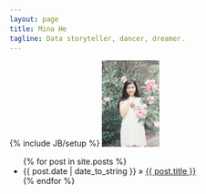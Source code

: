 ```yaml
---
layout: page
title: Mina He
tagline: Data storyteller, dancer, dreamer.
---
```

{% include JB/setup %}
<img src="/img/photo.jpg" width="20%" height="20%"> 


<ul class="posts">
  {% for post in site.posts %}
    <li><span>{{ post.date | date_to_string }}</span> &raquo; <a href="{{ BASE_PATH }}{{ post.url }}">{{ post.title }}</a></li>
  {% endfor %}
</ul>


